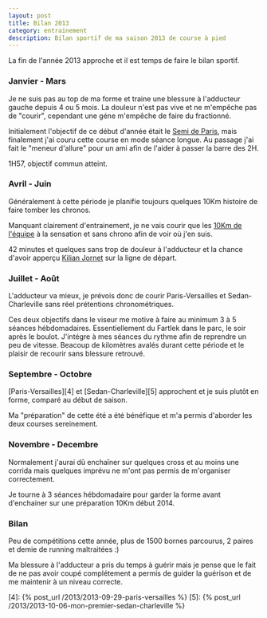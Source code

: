 ```yaml
---
layout: post
title: Bilan 2013
category: entrainement
description: Bilan sportif de ma saison 2013 de course à pied
---
```


La fin de l'année 2013 approche et il est temps de faire le bilan sportif.

### Janvier - Mars

Je ne suis pas au top de ma forme et traine une blessure à l'adducteur gauche
depuis 4 ou 5 mois.
La douleur n'est pas vive et ne m'empêche pas de "courir", cependant une géne
m'empêche de faire du fractionné.

Initialement l'objectif de ce début d'année était le [Semi de Paris][1], mais
finalement j'ai couru cette course en mode séance longue.
Au passage j'ai fait le "meneur d'allure" pour un ami afin de l'aider à passer
la barre des 2H.

1H57, objectif commun atteint.

### Avril - Juin

Généralement à cette période je planifie toujours quelques 10Km
histoire de faire tomber les chronos.

Manquant clairement d'entrainement, je ne vais courir que les [10Km de l'équipe][2]
à la sensation et sans chrono afin de voir où j'en suis.

42 minutes et quelques sans trop de douleur à l'adducteur et la chance d'avoir
apperçu [Kilian Jornet][3] sur la ligne de départ.

### Juillet - Août

L'adducteur va mieux, je prévois donc de courir Paris-Versailles et
Sedan-Charleville sans réel prétentions chronométriques.

Ces deux objectifs dans le viseur me motive à faire au minimum 3 à 5 séances
hébdomadaires.
Essentiellement du Fartlek dans le parc, le soir après le boulot.
J'intégre à mes séances du rythme afin de reprendre un peu de vitesse.
Beacoup de kilomètres avalés durant cette période et le plaisir de recourir
sans blessure retrouvé.

### Septembre - Octobre

[Paris-Versailles][4] et [Sedan-Charleville][5] approchent et je suis plutôt
en forme, comparé au début de saison.

Ma "préparation" de cette été a été bénéfique et m'a permis d'aborder les
deux courses sereinement.

### Novembre - Decembre

Normalement j'aurai dû enchaîner sur quelques cross et au moins une corrida
mais quelques imprévu ne m'ont pas permis de m'organiser correctement.

Je tourne à 3 séances hébdomadaire pour garder la forme avant d'enchainer
sur une préparation 10Km début 2014.

### Bilan

Peu de compétitions cette année, plus de 1500 bornes parcourus, 2 paires et
demie de running maltraitées :)

Ma blessure à l'adducteur a pris du temps à guérir mais je pense que le fait
de ne pas avoir coupé complétement a permis de guider la guérison et de me
maintenir à un niveau correcte.

[1]: https://www.semideparis.com
[2]: https://www.facebook.com/kilianjornet
[3]: https://www.10km.lequipe.fr
[4]: {% post_url /2013/2013-09-29-paris-versailles %}
[5]: {% post_url /2013/2013-10-06-mon-premier-sedan-charleville %}
